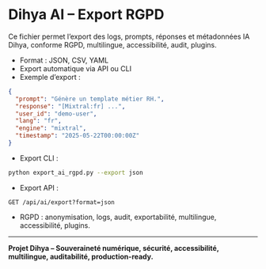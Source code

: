 # Dihya AI – Export RGPD

Ce fichier permet l’export des logs, prompts, réponses et métadonnées IA Dihya, conforme RGPD, multilingue, accessibilité, audit, plugins.

- Format : JSON, CSV, YAML
- Export automatique via API ou CLI
- Exemple d’export :

```json
{
  "prompt": "Génère un template métier RH.",
  "response": "[Mixtral:fr] ...",
  "user_id": "demo-user",
  "lang": "fr",
  "engine": "mixtral",
  "timestamp": "2025-05-22T00:00:00Z"
}
```

- Export CLI :
```bash
python export_ai_rgpd.py --export json
```

- Export API :
```http
GET /api/ai/export?format=json
```

- RGPD : anonymisation, logs, audit, exportabilité, multilingue, accessibilité, plugins.

---

**Projet Dihya – Souveraineté numérique, sécurité, accessibilité, multilingue, auditabilité, production-ready.**
